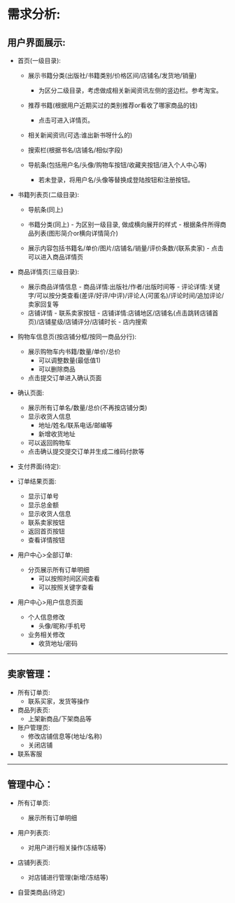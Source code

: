 # 需求分析:

## 用户界面展示:

- 首页(一级目录):
  - 展示书籍分类(出版社/书籍类别/价格区间/店铺名/发货地/销量)
    
    - 为区分二级目录，考虑做成相关新闻资讯左侧的竖边栏。参考淘宝。
  - 推荐书籍(根据用户近期买过的类别推荐or看收了哪家商品的钱)
    
     - 点击可进入详情页。	
     
  - 相关新闻资讯(可选:谁出新书呀什么的)
  - 搜索栏(根据书名/店铺名/相似字段)
  - 导航条(包括用户名/头像/购物车按钮/收藏夹按钮/进入个人中心等)
      - 若未登录，将用户名/头像等替换成登陆按钮和注册按钮。
  
- 书籍列表页(二级目录):

   - 导航条(同上)
   
    - 书籍分类(同上)
            - 为区别一级目录, 做成横向展开的样式
          - 根据条件所得商品列表(图形简介or横向详情简介)
    - 展示内容包括书籍名/单价/图片/店铺名/销量/评价条数/(联系卖家)
            - 点击可以进入商品详情页
   
- 商品详情页(三级目录):
       
     - 展示商品详情信息
      - 商品详情:出版社/作者/出版时间等
      - 评论详情:关键字/可以按分类查看(差评/好评/中评)/评论人(可匿名)/评论时间/追加评论/卖家回复等
    - 店铺详情
             - 联系卖家按钮
            - 店铺详情:店铺地区/店铺名(点击跳转店铺首页)/店铺星级/店铺评分/店铺时长
            - 店内搜索
    
- 购物车信息页(按店铺分框/按同一商品分行):

     - 展示购物车内书籍/数量/单价/总价
          - 可以调整数量(最低值1)
          - 可以删除商品
     - 点击提交订单进入确认页面

- 确认页面:

     - 展示所有订单名/数量/总价(不再按店铺分类)
     - 显示收货人信息
          - 地址/姓名/联系电话/邮编等
          - 新增收货地址
     - 可以返回购物车
     - 点击确认提交提交订单并生成二维码付款等

- 支付界面(待定):

- 订单结果页面:

     - 显示订单号
     - 显示总金额
     - 显示收货人信息
     - 联系卖家按钮
     - 返回首页按钮
     - 查看详情按钮

- 用户中心>全部订单:

     - 分页展示所有订单明细
          - 可以按照时间区间查看
          - 可以按照关键字查看

- 用户中心>用户信息页面

     - 个人信息修改
          - 头像/昵称/手机号
     - 业务相关修改
          - 收货地址/密码

---------

## 卖家管理：

- 所有订单页:
  - 联系买家，发货等操作
- 商品列表页:
  - 上架新商品/下架商品等
- 账户管理页:
  - 修改店铺信息等(地址/名称)
  - 关闭店铺
- 联系客服

---------

## 管理中心：

- 所有订单页:
  - 展示所有订单明细

- 用户列表页:
  - 对用户进行相关操作(冻结等)
- 店铺列表页:
  - 对店铺进行管理(新增/冻结等)
- 自营类商品(待定)